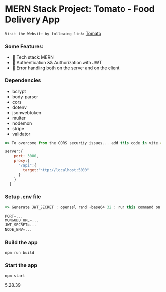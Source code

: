# MERN Stack Project: Tomato - Food Delivery App

`Visit the Website by following link:` [Tomato]()

### Some Features:

- 🌟 Tech stack: MERN
- 🎃 Authentication && Authorization with JWT
- 🐞 Error handling both on the server and on the client

### Dependencies
- bcrypt
- body-parser
- cors
- dotenv
- jsonwebtoken
- multer
- nodemon
- stripe
- validator

```js
=> To overcome from the CORS security issues... add this code in vite.config.js

server:{
    port: 3000,
    proxy:{
      "/api":{
        target:"http://localhost:5000"
      }
    }
  }

```

### Setup .env file

```js
=> Generate JWT_SECRET : openssl rand -base64 32 : run this command on gitbash terminal

PORT=...
MONGODB_URL=...
JWT_SECRET=...
NODE_ENV=...
```

### Build the app

```shell
npm run build
```

### Start the app

```shell
npm start
```

5.28.39
